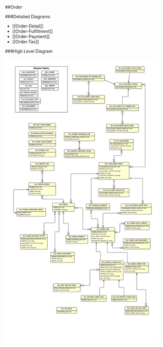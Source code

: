 ##Order

###Detailed Diagrams
- [[Order-Detail]]
- [[Order-Fulfillment]]
- [[Order-Payment]]
- [[Order-Tax]]

###High Level Diagram

![Order High Level](images/dataModel/OrderHighLevelERD.png)